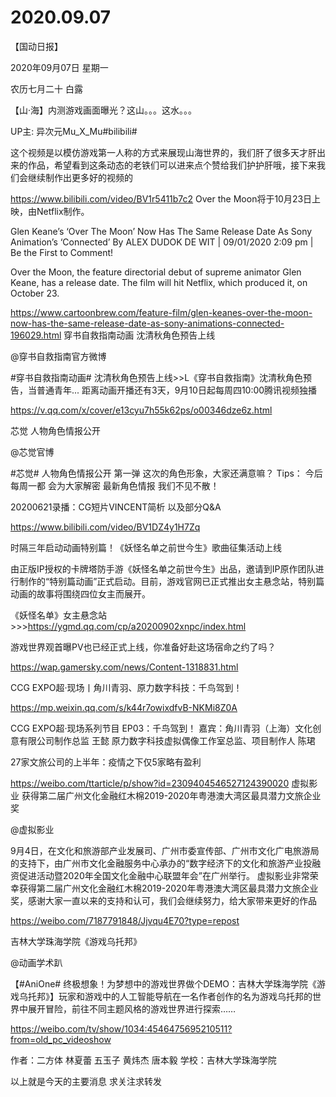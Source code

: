 # 2020.09.07


【国动日报】

2020年09月07日  星期一

农历七月二十  白露

【山·海】内测游戏画面曝光？这山。。。这水。。。

UP主: 异次元Mu_X_Mu#bilibili#

这个视频是以模仿游戏第一人称的方式来展现山海世界的，我们肝了很多天才肝出来的作品，希望看到这条动态的老铁们可以进来点个赞给我们护护肝哦，接下来我们会继续制作出更多好的视频的

https://www.bilibili.com/video/BV1r5411b7c2
Over the Moon将于10月23日上映，由Netflix制作。


Glen Keane’s ‘Over The Moon’ Now Has The Same Release Date As Sony Animation’s ‘Connected’
By ALEX DUDOK DE WIT | 09/01/2020 2:09 pm | Be the First to Comment!
 
Over the Moon, the feature directorial debut of supreme animator Glen Keane, has a release date. The film will hit Netflix, which produced it, on October 23.


https://www.cartoonbrew.com/feature-film/glen-keanes-over-the-moon-now-has-the-same-release-date-as-sony-animations-connected-196029.html
穿书自救指南动画  沈清秋角色预告上线

@穿书自救指南官方微博                            

#穿书自救指南动画# 沈清秋角色预告上线>>L《穿书自救指南》沈清秋角色预告，当普通青年...
距离动画开播还有3天，9月10日起每周四10:00腾讯视频独播

https://v.qq.com/x/cover/e13cyu7h55k62ps/o00346dze6z.html


芯觉  人物角色情报公开

@芯觉官博                            

#芯觉# 人物角色情报公开
第一弹
这次的角色形象，大家还满意嘛？
Tips：
今后每周一都
会为大家解密
最新角色情报
我们不见不散！


 


 
20200621录播：CG短片VINCENT简析   以及部分Q&A

https://www.bilibili.com/video/BV1DZ4y1H7Zq



时隔三年启动动画特别篇！《妖怪名单之前世今生》歌曲征集活动上线 


由正版IP授权的卡牌塔防手游《妖怪名单之前世今生》出品，邀请到IP原作团队进行制作的“特别篇动画”正式启动。目前，游戏官网已正式推出女主悬念站，特别篇动画的故事将围绕四位女主而展开。

《妖怪名单》女主悬念站>>>https://ygmd.qq.com/cp/a20200902xnpc/index.html

游戏世界观首曝PV也已经正式上线，你准备好赴这场宿命之约了吗？

https://wap.gamersky.com/news/Content-1318831.html

CCG EXPO超·现场丨角川青羽、原力数字科技：千鸟驾到！

https://mp.weixin.qq.com/s/k44r7owixdfvB-NKMi8Z0A

CCG EXPO超·现场系列节目
EP03：千鸟驾到！
嘉宾：角川青羽（上海）文化创意有限公司制作总监 王懿
原力数字科技虚拟偶像工作室总监、项目制作人 陈珺


27家文旅公司的上半年：疫情之下仅5家略有盈利 

https://weibo.com/ttarticle/p/show?id=2309404546527124390020
虚拟影业 获得第二届广州文化金融红木棉2019-2020年粤港澳大湾区最具潜力文旅企业奖

@虚拟影业                            

9月4日，在文化和旅游部产业发展司、广州市委宣传部、广州市文化广电旅游局的支持下，由广州市文化金融服务中心承办的“数字经济下的文化和旅游产业投融资促进活动暨2020年全国文化金融中心联盟年会”在广州举行。
虚拟影业非常荣幸获得第二届广州文化金融红木棉2019-2020年粤港澳大湾区最具潜力文旅企业奖，感谢大家一直以来的支持和认可，我们会继续努力，给大家带来更好的作品

https://weibo.com/7187791848/Jjvqu4E70?type=repost



吉林大学珠海学院《游戏乌托邦》

@动画学术趴                            

【#AniOne# 终极想象！为梦想中的游戏世界做个DEMO：吉林大学珠海学院《游戏乌托邦》】玩家和游戏中的人工智能导航在一名作者创作的名为游戏乌托邦的世界中展开冒险，前往不同主题风格的游戏世界进行探索……

https://weibo.com/tv/show/1034:4546475695210511?from=old_pc_videoshow

作者：二方体 林夏蕾 五玉子 黄炜杰 唐本毅
学校：吉林大学珠海学院



以上就是今天的主要消息
求关注求转发




